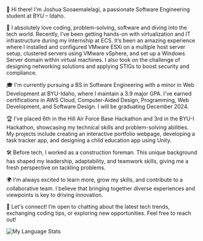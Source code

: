 👋 Hi there! I'm Joshua Sooaemalelagi, a passionate Software Engineering student at BYU – Idaho.

🚀 I absolutely love coding, problem-solving, software and diving into the tech world. Recently, I’ve been getting hands-on with virtualization and IT infrastructure during my internship at ECS. It’s been an amazing experience where I installed and configured VMware ESXi on a multiple host server setup, clustered servers using VMware vSphere, and set up a Windows Server domain within virtual machines. I also took on the challenge of designing networking solutions and applying STIGs to boost security and compliance.

🎓 I'm currently pursuing a BS in Software Engineering with a minor in Web Development at BYU-Idaho, where I maintain a 3.9 major GPA. I've earned certifications in AWS Cloud, Computer-Aided Design, Programming, Web Development, and Software Design. I will be graduating December 2024.

🏆 I've placed 6th in the Hill Air Force Base Hackathon and 3rd in the BYU-I Hackathon, showcasing my technical skills and problem-solving abilities. My projects include creating an interactive portfolio webpage, developing a task tracker app, and designing a child education app using Unity.

🛠️ Before tech, I worked as a construction foreman. This unique background has shaped my leadership, adaptability, and teamwork skills, giving me a fresh perspective on tackling problems.

🌍 I'm always excited to learn more, grow my skills, and contribute to a collaborative team. I believe that bringing together diverse experiences and viewpoints is key to driving innovation.

🌱 Let's connect! I’m open to chatting about the latest tech trends, exchanging coding tips, or exploring new opportunities. Feel free to reach out!

![My Language Stats](https://github-readme-stats.vercel.app/api/top-langs/?username=nortories&hide=Tcl&layout=compact&langs_count=8&theme=radical)
